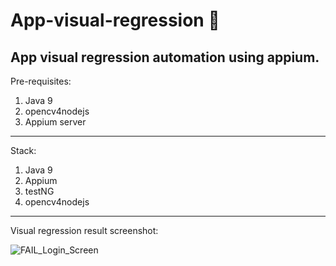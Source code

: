 # App-visual-regression :iphone:

App visual regression automation using appium.
--
Pre-requisites:

1. Java 9
2. opencv4nodejs 
3. Appium server
---
Stack:
1. Java 9
2. Appium
3. testNG
4. opencv4nodejs

---

Visual regression result screenshot:

![FAIL_Login_Screen](https://user-images.githubusercontent.com/30006440/162614555-d12f6470-24c8-4fb6-a8ab-ad250d2abc20.png)

